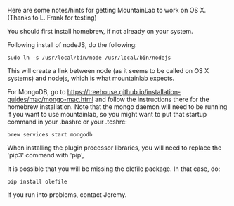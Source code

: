 Here are some notes/hints for getting MountainLab to work on OS X. (Thanks to L. Frank for testing)

You should first install homebrew, if not already on your system. 

Following install of nodeJS, do the following:

```
sudo ln -s /usr/local/bin/node /usr/local/bin/nodejs
```

This will create a link between node (as it seems to be called on OS X systems) and nodejs, which is what mountainlab expects.

For MongoDB, go to https://treehouse.github.io/installation-guides/mac/mongo-mac.html
and follow the instructions there for the homebrew installation.
Note that the mongo daemon will need to be running if you want to use mountainlab, so you might want to put that startup command in your .bashrc or
your .tcshrc:

```
brew services start mongodb
```

When installing the plugin processor libraries, you will need to replace the 'pip3' command with 'pip',

It is possible that you will be missing the olefile package. In that case, do:

```
pip install olefile
```

If you run into problems, contact Jeremy.

